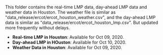 This folder contains the real-time LMP data, day-ahead LMP data and weather data in Houston. The weather file is similar as "data_release/ercot/ercot_houston_weather.csv", and the day-ahead LMP data is similar as "data_release/ercot/ercot_houston_lmp.csv". But updated more frequently without delays.

- **Real-time LMP in Houston**: Available for Oct 09, 2020.
- **Day-ahead LMP in HOuston**: Available for Oct 10, 2020.
- **Weather Data in Houston**: Available for Oct 09, 2020.